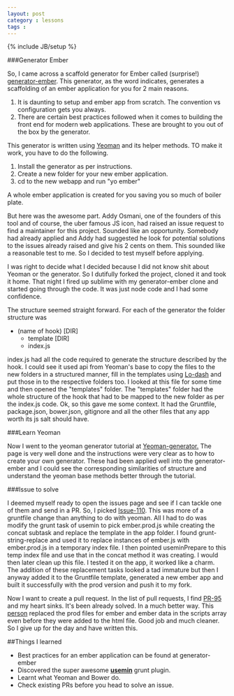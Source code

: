 ```yaml
---
layout: post
category : lessons
tags : 
---
```

{% include JB/setup %}

###Generator Ember


So, I came across a scaffold generator for Ember called \(surprise!\) [generator-ember](https://github.com/yeoman/generator-ember). This generator, as the word indicates, generates a scaffolding of an ember application for you for 2 main reasons.  
1. It is daunting to setup and ember app from scratch. The convention vs configuration gets you always.  
2. There are certain best practices followed when it comes to building the front end for modern web applications. These are brought to you out of the box by the generator.

This generator is written using [Yeoman](http://yeoman.io/) and its helper methods. TO make it work, you have to do the following.  
1. Install the generator as per instructions.  
2. Create a new folder for your new ember application.  
3. cd to the new webapp and run "yo ember"  

A whole ember application is created for you saving you so much of boiler plate.

But here was the awesome part. Addy Osmani, one of the founders of this tool and of course, the uber famous JS icon, had raised an issue request to find a maintainer for this project. Sounded like an opportunity. Somebody had already applied and Addy had suggested he look for potential solutions to the issues already raised and give his 2 cents on them. This sounded like a reasonable test to me. So I decided to test myself before applying.

I was right to decide what I decided because I did not know shit about Yeoman or the generator. So I dutifully forked the project, cloned it and took it home. That night I fired up sublime with my generator-ember clone and started going through the code. It was just node code and I had some confidence.

The structure seemed straight forward. For each of the generator the folder structure was   
 * \(name of hook\) \[DIR\]    
	* template \[DIR\]  
	* index.js  

index.js had all the code required to generate the structure described by the hook. I could see it used api from Yeoman's base to copy the files to the new folders in a structured manner, fill in the templates using [Lo-dash](http://lodash.com/) and put those in to the respective folders too. I looked at this file for some time and then opened the "templates" folder.
The "templates" folder had the whole structure of the hook that had to be mapped to the new folder as per the index.js code. Ok, so this gave me some context. It had the Gruntfile, package.json, bower.json, gitignore and all the other files that any app worth its js salt should have.

  
  
###Learn Yeoman
  

Now I went to the yeoman generator tutorial at [Yeoman-generator.](http://yeoman.io/generators.html)
The page is very well done and the instructions were very clear as to how to create your own generator. These had been applied well into the generator-ember and I could see the corresponding similarities of structure and understand the yeoman base methods better through the tutorial. 
  
  
  
###Issue to solve


I deemed myself ready to open the issues page and see if I can tackle one of them and send in a PR.
So, I picked [Issue-110](https://github.com/yeoman/generator-ember/issues/110). This was more of a gruntfile change than anything to do with yeoman. All I had to do was modify the grunt task of usemin to pick ember.prod.js while creating the concat subtask and replace the template in the app folder.
I found grunt-string-replace and used it to replace instances of ember.js with ember.prod.js in a temporary index file. I then pointed useminPrepare to this temp index file and use that in the concat method it was creating. I would then later clean up this file. I tested it on the app, it worked like a charm. The addition of these replacement tasks looked a tad immature but then I anyway added it to the Gruntfile template, generated a new ember app and built it successfully with the prod version and push it to my fork.

Now I want to create a pull request. In the list of pull requests, I find [PR-95](https://github.com/yeoman/generator-ember/pull/95) and my heart sinks. It's been already solved. In a much better way. This [person](https://github.com/johanneswuerbach) replaced the prod files for ember and ember data in the scripts array even before they were added to the html file. Good job and much cleaner. So I give up for the day and have written this.

##Things I learned
* Best practices for an ember application can be found at generator-ember
* Discovered the super awesome [**usemin**](https://github.com/yeoman/grunt-usemin) grunt plugin.
* Learnt what Yeoman and Bower do.
* Check existing PRs before you head to solve an issue.
